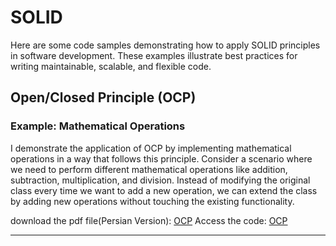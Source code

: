# SOLID
Here are some code samples demonstrating how to apply SOLID principles in software development. These examples illustrate best practices for writing maintainable, scalable, and flexible code.

## Open/Closed Principle (OCP)

### Example: Mathematical Operations
I demonstrate the application of OCP by implementing mathematical operations in a way that follows this principle.
Consider a scenario where we need to perform different mathematical operations like addition, subtraction, multiplication, and division.
Instead of modifying the original class every time we want to add a new operation, we can extend the class by adding new operations without touching the existing functionality.

download the pdf file(Persian Version): [OCP](https://github.com/CodeSpresso-dev/SOLIDCodeExamplesHub/tree/main/SOLID/src/main/resources/OCP.pdf)
Access the code: [OCP](https://github.com/CodeSpresso-dev/SOLIDCodeExamplesHub/tree/main/SOLID/src/main/java/ir/mehdi/ood/solid/ocp)

---
